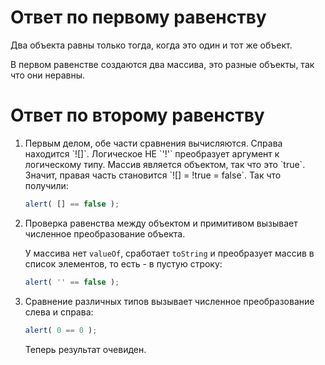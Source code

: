 # Ответ по первому равенству

Два объекта равны только тогда, когда это один и тот же объект.

В первом равенстве создаются два массива, это разные объекты, так что они неравны.

# Ответ по второму равенству

<ol>
<li>Первым делом, обе части сравнения вычисляются. Справа находится `![]`. Логическое НЕ `'!'` преобразует аргумент к логическому типу. Массив является объектом, так что это `true`. Значит, правая часть становится `![] = !true = false`. Так что получили:

```js
alert( [] == false );
```

</li>
<li>Проверка равенства между объектом и примитивом вызывает численное преобразование объекта.

У массива нет `valueOf`, сработает `toString` и преобразует массив в список элементов, то есть - в пустую строку:

```js
alert( '' == false );
```

</li>
<li>Сравнение различных типов вызывает численное преобразование слева и справа:

```js
alert( 0 == 0 );
```

Теперь результат очевиден.
</li>
</ol>